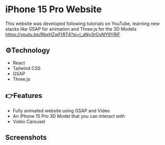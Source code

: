 # iPhone 15 Pro Website
This website was developed following tutorials on YouTube, learning new stacks like GSAP for animation and Three.js for the 3D Models
https://youtu.be/RbxHZwFtRT4?si=l_aNy3rOyNY9YRjF

## ⚙️Technology
- React
- Tailwind CSS
- GSAP
- Three.js

## 👉Features
- Fully animated website using GSAP and Video
- An iPhone 15 Pro 3D Model that you can interact with
- Video Carousel

## Screenshots
